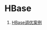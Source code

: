 # HBase

1. [HBase调优案例](https://mp.weixin.qq.com/s?__biz=MzU5OTQ1MDEzMA==&mid=2247484421&idx=1&sn=f6a2ac7c4e6d3d9774107b89d2b0d5cb&chksm=feb5f378c9c27a6e7746338bf1b9a4cbda4d531e33a0bdbfd3670a05d86e345ee9e26b047e34&mpshare=1&scene=1&srcid=0811gGYZG0VxCaYECUy0ADmI&pass_ticket=5qHBOd5UC4LzzWb2MuZbDlBbOZsHvYES1RaY0ATC0vfSkf%2F60EoPAwxISm2gLv0q#rd)

